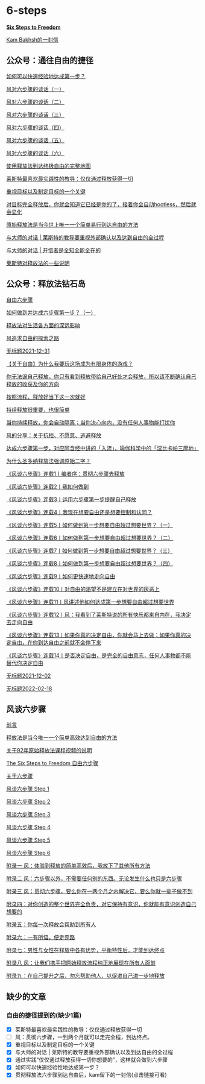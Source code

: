 # 6-steps

**[Six Steps to Freedom](Six%20Steps%20to%20Freedom%20自由六步.md)**

[Kam Bakhsh的一封信](Kam%20Bakhsh的一封信.md)

## 公众号：通往自由的捷径

[如何可以快速经验地达成第一步？](公众号自由的捷径/如何可以快速经验性地达成第一步？.md)

[风对六步骤的谈话（一）](公众号自由的捷径/风对六步骤的谈话（一）.md)

[风对六步骤的谈话（二）](公众号自由的捷径/风对六步骤的谈话（二）.md)

[风对六步骤的谈话（三）](公众号自由的捷径/风对六步骤的谈话（三）.md)

[风对六步骤的谈话（四）](公众号自由的捷径/风对六步骤的谈话（四）.md)

[风对六步骤的谈话（五）](公众号自由的捷径/风对六步骤的谈话（五）.md)

[风对六步骤的谈话（六）](公众号自由的捷径/风对六步骤的谈话（六）.md)

[使用释放法到达终极自由的完整地图](公众号自由的捷径/使用释放法到达终极自由的完整地图.md)

[莱斯特最喜欢最实践性的教导：仅仅通过释放获得一切](公众号自由的捷径/莱斯特最喜欢最实践性的教导：仅仅通过释放获得一切.md)

[重视目标以及制定目标的一个关键](公众号自由的捷径/重视目标以及制定目标的一个关键.md)

[对目标完全释放后，你就会知道它已经是你的了，接着你会自动hootless，然后就会显化](公众号自由的捷径/对目标完全释放后，你就会知道它已经是你的了，接着你会自动hootless，然后就会显化.md)

[原始释放法是当今世上唯一一个简单易行到达自由的方法](公众号自由的捷径/原始释放法是当今世上唯一一个简单易行到达自由的方法.md)

[与大师的对话 | 莱斯特的教导要重视外部确认以及达到自由的全过程](公众号自由的捷径/与大师的对话：莱斯特的教导要重视外部确认以及达到自由的全过程.md)

[与大师的对话 | 开悟者是全知全能全在的](公众号自由的捷径/与大师的对话：开悟者是全知全能全在的.md)

[莱斯特对释放法的一些说明](公众号自由的捷径/莱斯特对释放法的一些说明.md)

## 公众号：释放法钻石岛

[自由六步骤](公众号释放法钻石岛/自由六步骤.md)

[如何做到并达成六步骤第一步？（一）](公众号释放法钻石岛/如何做到并达成六步骤第一步？（一）.md)

[释放法对生活各方面的深远影响](公众号释放法钻石岛/释放法对生活各方面的深远影响.md)

[风追求自由的探索之路](公众号释放法钻石岛/风追求自由的探索之路.md)

[无标题2021-12-31](公众号释放法钻石岛/无标题2021-12-31.md)

[【关于自由】为什么我要玩这场成为有限身体的游戏？](公众号释放法钻石岛/【关于自由】为什么我要玩这场成为有限身体的游戏？.md)

[你无法逼自己释放，你只有看到释放带给自己好处才会释放，所以请不断确认自己释放的收获及你的方向](公众号释放法钻石岛/你无法逼自己释放，你只有看到释放带给自己好处才会释放，所以请不断确认自己释放的收获及你的方向.md)

[按照流程，释放好当下这一次就好](公众号释放法钻石岛/按照流程，释放好当下这一次就好.md)

[持续释放很重要，也很简单](公众号释放法钻石岛/持续释放很重要，也很简单.md)

[当你持续释放，你会自动隔离；当你决心向内，没有任何人事物能打扰你](公众号释放法钻石岛/当你持续释放，你会自动隔离；当你决心向内，没有任何人事物能打扰你.md)

[风的分享：关于抗拒、不愿意、逃避释放](公众号释放法钻石岛/风的分享：关于抗拒、不愿意、逃避释放.md)

[达成六步骤第一步，对应阿含经中讲的「入流」，瑜伽科学中的「涅比卡帕三摩地」](公众号释放法钻石岛/达成六步骤第一步，对应阿含经中讲的「入流」，瑜伽科学中的「涅比卡帕三摩地」.md)

[为什么圣多纳释放法强调原始二字？](公众号释放法钻石岛/什么圣多纳释放法强调原始二字？.md)

[《风谈六步骤》连载1丨编者序：贯彻六步骤去释放](公众号释放法钻石岛/《风谈六步骤》连载1丨编者序：贯彻六步骤去释放.md)

[《风谈六步骤》连载2丨我如何做到](公众号释放法钻石岛/《风谈六步骤》连载2丨我如何做到.md)

[《风谈六步骤》连载3丨运用六步骤第一步提醒自己释放](公众号释放法钻石岛/《风谈六步骤》连载3丨运用六步骤第一步提醒自己释放.md)

[《风谈六步骤》连载4丨我现在想要自由还是想要控制和认同？](公众号释放法钻石岛/《风谈六步骤》连载4丨我现在想要自由还是想要控制和认同？.md)

[《风谈六步骤》连载5丨如何做到第一步想要自由超过想要世界？（一）](公众号释放法钻石岛/《风谈六步骤》连载5丨如何做到第一步想要自由超过想要世界？（一）.md)

[《风谈六步骤》连载6丨如何做到第一步想要自由超过想要世界？（二）](公众号释放法钻石岛/《风谈六步骤》连载6丨如何做到第一步想要自由超过想要世界？（二）.md)

[《风谈六步骤》连载7丨如何做到第一步想要自由超过想要世界？（三）](公众号释放法钻石岛/《风谈六步骤》连载7丨如何做到第一步想要自由超过想要世界？（三）.md)

[《风谈六步骤》连载8丨如何做到第一步想要自由超过想要世界？（四）](公众号释放法钻石岛/《风谈六步骤》连载8丨如何做到第一步想要自由超过想要世界？（四）.md)

[《风谈六步骤》连载9丨如何更快速地走向自由](公众号释放法钻石岛/《风谈六步骤》连载9丨如何更快速地走向自由.md)

[《风谈六步骤》连载10丨对自由的渴望不是建立在对世界的厌恶上](公众号释放法钻石岛/《风谈六步骤》连载10丨对自由的渴望不是建立在对世界的厌恶上.md)

[《风谈六步骤》连载11丨风讲述他如何达成第一步想要自由超过想要世界](公众号释放法钻石岛/《风谈六步骤》连载11丨风讲述他如何达成第一步想要自由超过想要世界.md)

[《风谈六步骤》连载12丨风：我看到了莱斯特说的所有快乐都来自内在，我决定去走向自由](公众号释放法钻石岛/《风谈六步骤》连载12丨风：我看到了莱斯特说的所有快乐都来自内在，我决定去走向自由.md)

[《风谈六步骤》连载13丨如果你真的决定自由，你就会马上去做；如果你真的决定自由，在你到达自由之前就不会停下来](公众号释放法钻石岛/《风谈六步骤》连载13丨如果你真的决定自由，你就会马上去做；如果你真的决定自由，在你到达自由之前就不会停下来.md)

[《风谈六步骤》连载14丨是否决定自由，是完全的自由意志，任何人事物都不能替代你决定自由](公众号释放法钻石岛/《风谈六步骤》连载14丨是否决定自由，是完全的自由意志，任何人事物都不能替代你决定自由.md)

[无标题2021-12-02](公众号释放法钻石岛/无标题2021-12-02.md)

[无标题2022-02-18](公众号释放法钻石岛/无标题2022-02-18.md)

## 风谈六步骤

[前言](风谈六步骤/前言.md)

[释放法是当今唯一一个简单高效达到自由的方法](风谈六步骤/释放法是当今唯一一个简单高效达到自由的方法.md)

[关于92年原始释放法课程视频的说明](风谈六步骤/关于92年原始释放法课程视频的说明.md)

[The Six Steps to Freedom 自由六步骤](风谈六步骤/The%20Six%20Steps%20to%20Freedom%20自由六步骤.md)

[关于六步骤](风谈六步骤/关于六步骤.md)

[风谈六步骤 Step 1](风谈六步骤/风谈六步骤%20Step%201.md)

[风谈六步骤 Step 2](风谈六步骤/风谈六步骤%20Step%202.md)

[风谈六步骤 Step 3](风谈六步骤/风谈六步骤%20Step%203.md)

[风谈六步骤 Step 4](风谈六步骤/风谈六步骤%20Step%204.md)

[风谈六步骤 Step 5](风谈六步骤/风谈六步骤%20Step%205.md)

[风谈六步骤 Step 6](风谈六步骤/风谈六步骤%20Step%206.md)

[附录一 风：体验到释放的简单高效后，我放下了其他所有方法](风谈六步骤/附录一%20风：体验到释放的简单高效后，我放下了其他所有方法.md)

[附录二 风：六步骤以外，不需要任何别的东西。无论发生什么也只是六步骤](风谈六步骤/附录二%20风：六步骤以外，不需要任何别的东西。无论发生什么也只是六步骤.md)

[附录三 风：贯彻六步骤，要么你在一两个月之内解决它，要么你就一辈子做不到](风谈六步骤/附录三%20风：贯彻六步骤，要么你在一两个月之内解决它，要么你就一辈子做不到.md)

[附录四：对你创造的整个世界完全负责，对它保持有意识，你就能有意识创造自己想要的](风谈六步骤/附录四：对你创造的整个世界完全负责，对它保持有意识，你就能有意识创造自己想要的.md)

[附录五：你每一次释放会帮助到所有人](风谈六步骤/附录五：你每一次释放会帮助到所有人.md)

[附录六：一有所悟，便走歪路](风谈六步骤/附录六：一有所悟，便走歪路.md)

[附录七：男性与女性在释放中各有优势，平衡特性后，才能到达终点](风谈六步骤/附录七%20男性与女性在释放中各有优势，平衡特性后，才能到达终点.md)

[附录八 风：让我们携手把原始释放流程纯正地展现在所有人面前](风谈六步骤/附录八%20风：让我们携手把原始释放流程纯正地展现在所有人面前.md)

[附录九：在自己提升之后，勿忘帮助他人，以促进自己进一步地释放](风谈六步骤/附录九%20在自己提升之后，勿忘帮助他人，以促进自己进一步地释放.md)


## 缺少的文章
### 自由的捷径提到的(缺少1篇)
- [x] 莱斯特最喜欢最实践性的教导：仅仅通过释放获得一切
- [ ] 风：贯彻六步骤，一到两个月就可以走完全程，到达终点。
- [x] 重视目标以及制定目标的一个关键
- [x] 与大师的对话 | 莱斯特的教导要重视外部确认以及到达自由的全过程
- [x] 通过实践“仅仅通过释放获得一切你想要的”，这样就会做到六步骤
- [x] 如何可以快速经验性地达成第一步？
- [x] 贯彻释放法六步骤到达自由后，kam留下的一封信(点击链接可看)